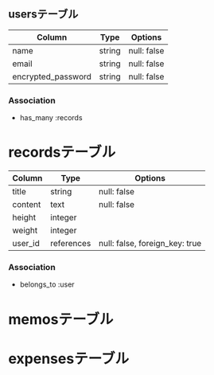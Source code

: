 ## usersテーブル
  | Column             | Type   | Options     |
  | ------------------ | ------ | ----------- |
  | name               | string | null: false |
  | email              | string | null: false |
  | encrypted_password | string | null: false |
  
### Association

- has_many :records

# recordsテーブル
  | Column             | Type       | Options                        |
  | ------------------ | ---------- | ------------------------------ |
  | title              | string     | null: false                    |
  | content            | text       | null: false                    |
  | height             | integer    |                                |
  | weight             | integer    |                                |
  | user_id            | references | null: false, foreign_key: true |

### Association

- belongs_to :user

# memosテーブル

# expensesテーブル
